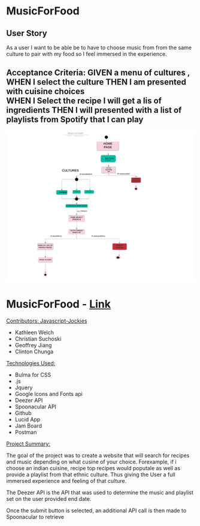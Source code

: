 # MusicForFood

## User Story

As a user I want to be able be to have to choose music from from the same culture to pair with my food so I feel immersed in the experience.

Acceptance Criteria:
GIVEN a menu of cultures ,
WHEN I select the culture 
THEN I am presented with cuisine choices  
WHEN I Select the recipe I will get a lis of ingredients
THEN I will presented with a list of playlists from Spotify that I can play 
----

![FlowChart](./assets/images/flowdiagram.png)

# MusicForFood - [Link](https://-project-1)

<u>Contributors: Javascript-Jockies</u>
- Kathleen Welch
- Christian Suchoski
- Geoffrey Jiang
- Clinton Chunga

<u>Technologies Used:</u>
- Bulma for CSS
- .js
- Jquery
- Google Icons and Fonts api
- Deezer API
- Spoonacular API
- Github
- Lucid App
- Jam Board
- Postman

<u>Project Summary:</u>

The goal of the project was to create a website that will search for recipes and music depending on what cusine of your choice. Forexample, if i choose an indian cuisine, recipe top recipes would poputale as well as provide a playlist from that ethnic culture. Thus giving the User a full immersed experience and feeling of that culture.

The Deezer API is the API that was used to determine the music and playlist set on the user provided end date.  

Once the submit button is selected, an additional API call is then made to Spoonacular to retrieve 

